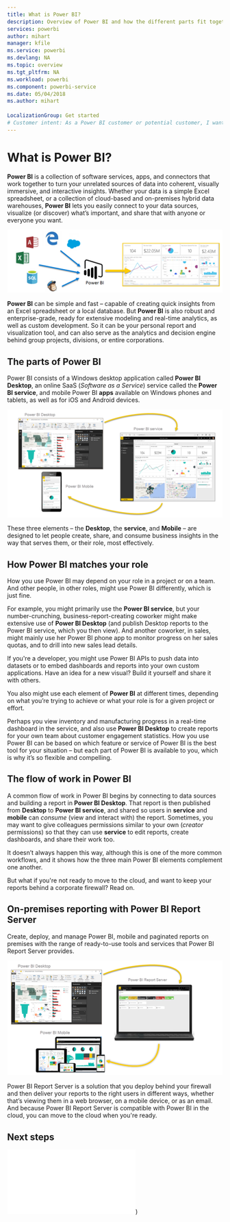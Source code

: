 ```yaml
---
title: What is Power BI?
description: Overview of Power BI and how the different parts fit together - Power BI Desktop, Power BI service, Power BI mobile, Report Server.
services: powerbi
author: mihart
manager: kfile
ms.service: powerbi
ms.devlang: NA
ms.topic: overview
ms.tgt_pltfrm: NA
ms.workload: powerbi
ms.component: powerbi-service
ms.date: 05/04/2018
ms.author: mihart

LocalizationGroup: Get started
# Customer intent: As a Power BI customer or potential customer, I want to get an overview of Power BI so I can understand how the different parts fit together, so that I know which part to use to accomplish my tasks/goals.
---
```


# What is Power BI?
**Power BI** is a collection of software services, apps, and connectors that work together to turn your unrelated sources of data into coherent, visually immersive, and interactive insights. Whether your data is a simple Excel spreadsheet, or a collection of cloud-based and on-premises hybrid data warehouses, **Power BI** lets you easily connect to your data sources, visualize (or discover) what’s important, and share that with anyone or everyone you want.

![](media/power-bi-overview/c0a0_1.png)

**Power BI** can be simple and fast – capable of creating quick insights from an Excel spreadsheet or a local database. But **Power BI** is also robust and enterprise-grade, ready for extensive modeling and real-time analytics, as well as custom development. So it can be your personal report and visualization tool, and can also serve as the analytics and decision engine behind group projects, divisions, or entire corporations.

## The parts of Power BI
Power BI consists of a Windows desktop application called **Power BI Desktop**, an online SaaS (*Software as a Service*) service called the **Power BI service**, and mobile Power BI **apps** available on Windows phones and tablets, as well as for iOS and Android devices.

![](media/power-bi-overview/c0a0_2.png)

These three elements – the **Desktop**, the **service**, and **Mobile** – are designed to let people create, share, and consume business insights in the way that serves them, or their role, most effectively.

## How Power BI matches your role
How you use Power BI may depend on your role in a project or on a team. And other people, in other roles, might use Power BI differently, which is just fine.

For example, you might primarily use the **Power BI service**, but your number-crunching, business-report-creating coworker might make extensive use of **Power BI Desktop** (and publish Desktop reports to the Power BI service, which you then view). And another coworker, in sales, might mainly use her Power BI phone app to monitor progress on her sales quotas, and to drill into new sales lead details.

If you're a developer, you might use Power BI APIs to push data into datasets or to embed dashboards and reports into your own custom applications. Have an idea for a new visual? Build it yourself and share it with others.  

You also might use each element of **Power BI** at different times, depending on what you’re trying to achieve or what your role is for a given project or effort.

Perhaps you view inventory and manufacturing progress in a real-time dashboard in the service, and also use **Power BI Desktop** to create reports for your own team about customer engagement statistics. How you use Power BI can be based on which feature or service of Power BI is the best tool for your situation – but each part of Power BI is available to you, which is why it’s so flexible and compelling.

## The flow of work in Power BI
A common flow of work in Power BI begins by connecting to data sources and building a report in **Power BI Desktop**. That report is then published from **Desktop** to **Power BI service**, and shared so users in **service** and **mobile** can *consume* (view and interact with) the report. 
Sometimes, you may want to give colleagues permissions similar to your own (*creator* permissions) so that they can use **service** to edit reports, create dashboards, and share their work too.

It doesn’t always happen this way, although this is one of the more common workflows, and it shows how the three main Power BI elements complement one another.

But what if you're not ready to move to the cloud, and want to keep your reports behind a corporate firewall?  Read on.

## On-premises reporting with Power BI Report Server
Create, deploy, and manage Power BI, mobile and paginated reports on premises with the range of ready-to-use tools and services that Power BI Report Server provides.

![](media/power-bi-overview/power-bi-report-server2.png)

Power BI Report Server is a solution that you deploy behind your firewall and then deliver your reports to the right users in different ways, whether that’s viewing them in a web browser, on a mobile device, or as an email. And because Power BI Report Server is compatible with Power BI in the cloud, you can move to the cloud when you're ready. 

## Next steps

![Sign in and connect to data](service-get-data.md))
